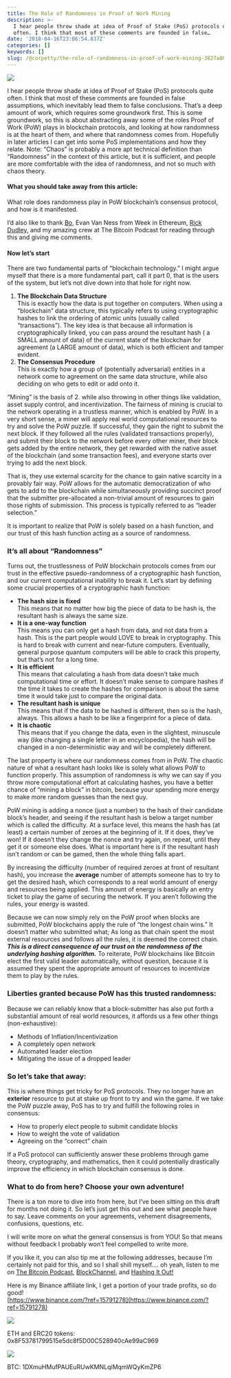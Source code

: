 ```yaml
---
title: The Role of Randomness in Proof of Work Mining
description: >-
  I hear people throw shade at idea of Proof of Stake (PoS) protocols quite
  often. I think that most of these comments are founded in false…
date: '2018-04-16T23:06:54.837Z'
categories: []
keywords: []
slug: /@corpetty/the-role-of-randomness-in-proof-of-work-mining-3827a809f745
---
```


![](/home/petty/Downloads/medium-export/posts/md_1632507099173/img/1__nkwL8q__9Sz1PMMqT0XFGmg.png)

I hear people throw shade at idea of Proof of Stake (PoS) protocols quite often. I think that most of these comments are founded in false assumptions, which inevitably lead them to false conclusions. That’s a deep amount of work, which requires some groundwork first. This is some groundwork, so this is about abstracting away some of the roles Proof of Work (PoW) plays in blockchain protocols, and looking at how randomness is at the heart of them, and where that randomness comes from. Hopefully in later articles I can get into some PoS implementations and how they relate. Note: “Chaos” is probably a more apt technical definition than “Randomness” in the context of this article, but it is sufficient, and people are more comfortable with the idea of randomness, and not so much with chaos theory.

#### What you should take away from this article:

What role does randomness play in PoW blockchain’s consensus protocol, and how is it manifested.

I’d also like to thank [Bo](https://medium.com/u/dc39367e7049), Evan Van Ness from Week in Ethereum, [Rick Dudley,](https://medium.com/u/b7cdf738a6e1) and my amazing crew at The Bitcoin Podcast for reading through this and giving me comments.

#### Now let’s start

There are two fundamental parts of “blockchain technology.” I might argue myself that there is a more fundamental part, call it part 0, that is the users of the system, but let’s not dive down into that hole for right now.

1.  **The Blockchain Data Structure**  
    This is exactly how the data is put together on computers. When using a “blockchain” data structure, this typically refers to using cryptographic hashes to link the ordering of atomic units (usually called “transactions”). The key idea is that because all information is cryptographically linked, you can pass around the resultant hash ( a SMALL amount of data) of the current state of the blockchain for agreement (a LARGE amount of data), which is both efficient and tamper evident.
2.  **The Consensus Procedure**  
    This is exactly how a group of (potentially adversarial) entities in a network come to agreement on the same data structure, while also deciding on who gets to edit or add onto it.

“Mining” is the basis of 2. while also throwing in other things like validation, asset supply control, and incentivization. The fairness of mining is crucial to the network operating in a trustless manner, which is enabled by PoW. In a very short sense, a miner will apply real world computational resources to try and solve the PoW puzzle. If successful, they gain the right to submit the next block. If they followed all the rules (validated transactions properly), and submit their block to the network before every other miner, their block gets added by the entire network, they get rewarded with the native asset of the blockchain (and some transaction fees), and everyone starts over trying to add the next block.

That is, they use external scarcity for the chance to gain native scarcity in a provably fair way. PoW allows for the automatic democratization of who gets to add to the blockchain while simultaneously providing succinct proof that the submitter pre-allocated a non-trivial amount of resources to gain those rights of submission. This process is typically referred to as “leader selection.”

It is important to realize that PoW is solely based on a hash function, and our trust of this hash function acting as a source of randomness.

### It’s all about “Randomness”

Turns out, the trustlessness of PoW blockchain protocols comes from our trust in the effective psuedo-randomness of a cryptographic hash function, and our current computational inability to break it. Let’s start by defining some crucial properties of a cryptographic hash function:

*   **The hash size is fixed**  
    This means that no matter how big the piece of data to be hash is, the resultant hash is always the same size.
*   **It is a one-way function**  
    This means you can only get a hash from data, and not data from a hash. This is the part people would LOVE to break in cryptography. This is hard to break with current and near-future computers. Eventually, general purpose quantum computers will be able to crack this property, but that’s not for a long time.
*   **It is efficient**  
    This means that calculating a hash from data doesn’t take much computational time or effort. It doesn’t make sense to compare hashes if the time it takes to create the hashes for comparison is about the same time it would take just to compare the original data.
*   **The resultant hash is unique**  
    This means that if the data to be hashed is different, then so is the hash, always. This allows a hash to be like a fingerprint for a piece of data.
*   **It is chaotic**  
    This means that if you change the data, even in the slightest, minuscule way (like changing a single letter in an encyclopedia), the hash will be changed in a non-deterministic way and will be completely different.

The last property is where our randomness comes from in PoW. The chaotic nature of what a resultant hash looks like is solely what allows PoW to function properly. This assumption of randomness is why we can say if you throw more computational effort at calculating hashes, you have a better chance of “mining a block” in bitcoin, because your spending more energy to make more random guesses than the next guy.

PoW mining is adding a nonce (just a number) to the hash of their candidate block’s header, and seeing if the resultant hash is below a target number which is called the difficulty. At a surface level, this means the hash has (at least) a certain number of zeroes at the beginning of it. If it does, they’ve won! If it doesn’t they change the nonce and try again, on repeat, until they get it or someone else does. What is important here is if the resultant hash isn’t random or can be gamed, then the whole thing falls apart.

By increasing the difficulty (number of required zeroes at front of resultant hash), you increase the **average** number of attempts someone has to try to get the desired hash, which corresponds to a real world amount of energy and resources being applied. This amount of energy is basically an entry ticket to play the game of securing the network. If you aren’t following the rules, your energy is wasted.

Because we can now simply rely on the PoW proof when blocks are submitted, PoW blockchains apply the rule of “the longest chain wins.” It doesn’t matter who submitted what; As long as that chain spent the most external resources and follows all the rules, it is deemed the correct chain. **_This is a direct consequence of our trust on the randomness of the underlying hashing algorithm._** To reiterate, PoW blockchains like Bitcoin elect the first valid leader automatically, without question, because it is assumed they spent the appropriate amount of resources to incentivize them to play by the rules.

### Liberties granted because PoW has this trusted randomness:

Because we can reliably know that a block-submitter has also put forth a substantial amount of real world resources, it affords us a few other things (non-exhaustive):

*   Methods of Inflation/Incentivization
*   A completely open network
*   Automated leader election
*   Mitigating the issue of a dropped leader

### So let’s take that away:

This is where things get tricky for PoS protocols. They no longer have an **exterior** resource to put at stake up front to try and win the game. If we take the PoW puzzle away, PoS has to try and fulfill the following roles in consensus:

*   How to properly elect people to submit candidate blocks
*   How to weight the vote of validation
*   Agreeing on the “correct” chain

If a PoS protocol can sufficiently answer these problems through game theory, cryptography, and mathematics, then it could potentially drastically improve the efficiency in which blockchain consensus is done.

### What to do from here? Choose your own adventure!

There is a ton more to dive into from here, but I’ve been sitting on this draft for months not doing it. So let’s just get this out and see what people have to say. Leave comments on your agreements, vehement disagreements, confusions, questions, etc.

I will write more on what the general consensus is from YOU! So that means without feedback I probably won’t feel compelled to write more.

If you like it, you can also tip me at the following addresses, because I’m certainly not paid for this, and so I shall shill myself…. oh yeah, listen to me on [The Bitcoin Podcast](http://thebitcoinpodcast.com), [BlockChannel](https://medium.com/u/211d5b924366), and [Hashing It Out!](http://hashingitout.stream)

Here is my Binance affiliate link, I get a portion of your trade profits, so do good!  
[https://www.binance.com/?ref=15791278](https://www.binance.com/?ref=15791278)

![](/home/petty/Downloads/medium-export/posts/md_1632507099173/img/1__7Yj8YalSMYmZJ5ALAzk__kg.png)

ETH and ERC20 tokens: 0x8F53781799515e5dc8f5D00C528940cAe99aC969

![](/home/petty/Downloads/medium-export/posts/md_1632507099173/img/1__GaRyRFam9FLWhNikP8GDHw.png)

BTC: 1DXmuHMufPAUEuRUwKMNLqiMqmWQyKmZP6